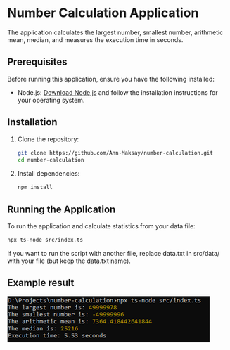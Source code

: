 # Number Calculation Application

The application calculates the largest number, smallest number, arithmetic mean, median, and measures the execution time in seconds.

## Prerequisites

Before running this application, ensure you have the following installed:

- Node.js: [Download Node.js](https://nodejs.org/) and follow the installation instructions for your operating system.

## Installation

1. Clone the repository:
   ```bash
   git clone https://github.com/Ann-Maksay/number-calculation.git
   cd number-calculation
   ```
2. Install dependencies:
   ```bash
   npm install
   ```

## Running the Application

To run the application and calculate statistics from your data file:

```bash
npx ts-node src/index.ts
```

If you want to run the script with another file, replace data.txt in src/data/ with your file (but keep the data.txt name).

## Example result

![Execution result](./public/result.png)

